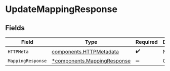 # UpdateMappingResponse


## Fields

| Field                                                                     | Type                                                                      | Required                                                                  | Description                                                               |
| ------------------------------------------------------------------------- | ------------------------------------------------------------------------- | ------------------------------------------------------------------------- | ------------------------------------------------------------------------- |
| `HTTPMeta`                                                                | [components.HTTPMetadata](../../models/components/httpmetadata.md)        | :heavy_check_mark:                                                        | N/A                                                                       |
| `MappingResponse`                                                         | [*components.MappingResponse](../../models/components/mappingresponse.md) | :heavy_minus_sign:                                                        | OK                                                                        |